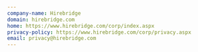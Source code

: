 ```yaml
---
company-name: Hirebridge
domain: hirebridge.com
home: https://www.hirebridge.com/corp/index.aspx
privacy-policy: https://www.hirebridge.com/corp/privacy.aspx
email: privacy@hirebridge.com
---
```




